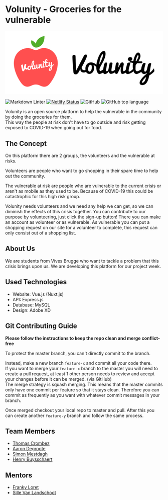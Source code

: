 # Volunity - Groceries for the vulnerable

![logo](https://github.com/vives-projectweek-1-2020/Volunity/raw/master/docs/img/volunity_long.png)

![Markdown Linter](https://github.com/vives-projectweek-1-2020/Volunity/workflows/Markdown%20Linter/badge.svg?branch=master)
[![Netlify Status](https://api.netlify.com/api/v1/badges/17c3cbef-49ff-4ef3-954b-12a4db7b8013/deploy-status)](https://app.netlify.com/sites/volunity-be/deploys)
![GitHub](https://img.shields.io/github/license/vives-projectweek-1-2020/Volunity)
![GitHub top language](https://img.shields.io/github/languages/top/vives-projectweek-1-2020/Volunity)

Volunity is an open source platform to help the vulnerable in the community by doing the groceries for them.\
This way the people at risk don't have to go outside and risk getting exposed to COVID-19 when going out for food.

## The Concept

On this platform there are 2 groups, the volunteers and the vulnerable at risks.

Volunteers are people who want to go shopping in their spare time to help out the community.

The vulnerable at risk are people who are vulnerable to the current crisis or aren't as mobile as they used to be. Because of COVID-19 this could be catastrophic for this high risk group.

Volunity needs volunteers and we need any help we can get, so we can diminish the effects of this crisis together. You can contribute to our purpose by volunteering, just click the sign-up button! There you can make an account as volunteer or as vulnerable. As vulnerable you can put a shopping request on our site for a volunteer to complete, this request can only consist out of a shopping list.

## About Us

We are students from Vives Brugge who want to tackle a problem that this crisis brings upon us. We are developing this platform for our project week.

## Used Technologies

- Website: Vue.js (Nuxt.js)
- API: Express.js
- Database: MySQL
- Design: Adobe XD

## Git Contributing Guide

**Please follow the instructions to keep the repo clean and merge conflict-free**

To protect the master branch, you can't directly commit to the branch.

Instead, make a new branch `feature-x` and commit all your code there.\
If you want to merge your `feature-x` branch to the master you will need to create a pull request, at least 1 other person needs to review and accept your changes before it can be merged. (via GitHub)\
The merge strategy is squash merging. This means that the master commits only have one commit per feature so that it stays clean. Therefore you can commit as frequently as you want with whatever commit messages in your branch.

Once merged checkout your local repo to master and pull. After this you can create another `feature-y` branch and follow the same process.

## Team Members

- [Thomas Crombez](https://github.com/TrikThom)
- [Aaron Degroote](https://github.com/aarondegroote)
- [Simon Mestdagh](https://github.com/simonmestdagh)
- [Henry Buysschaert](https://github.com/HenryBuyssie)

## Mentors

- [Franky Loret](https://github.com/frankyloret)
- [Sille Van Landschoot](https://github.com/sillevl)

